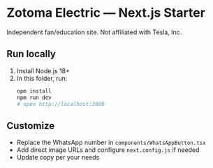 # Zotoma Electric — Next.js Starter

Independent fan/education site. Not affiliated with Tesla, Inc.

## Run locally
1. Install Node.js 18+
2. In this folder, run:
   ```bash
   npm install
   npm run dev
   # open http://localhost:3000
   ```

## Customize
- Replace the WhatsApp number in `components/WhatsAppButton.tsx`
- Add direct image URLs and configure `next.config.js` if needed
- Update copy per your needs
